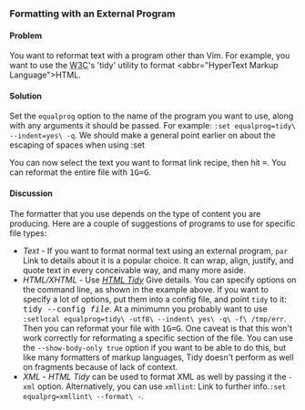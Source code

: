 ### Formatting with an External Program

<h4>Problem</h4>

You want to reformat text with a program other than Vim. For example, you
want to use the <abbr title="World Wide Web Consortium">W3C</abbr>'s 'tidy'
utility to format <abbr="HyperText Markup Language">HTML</abbr>.

<h4>Solution</h4>

Set the <code>equalprog</code> option to the name of the program you want
to use, along with any arguments it should be passed.  For example: <code>:set
equalprog=tidy\ --indent=yes\ -q</code>. <span class="todo">We should make a
general point earlier on about the escaping of spaces when using
:set</span>

You can now select the text you want to format <span class="todo">link
recipe</span>, then hit <kbd>=</kbd>. You can reformat the entire file with
<kbd>1G=G</kbd>.

<h4>Discussion</h4>

The formatter that you use depends on the type of content you are producing.
Here are a couple of suggestions of programs to use for specific file
types:

<ul>
  <li><em>Text</em> - If you want to format normal text using an external
  program, <code>par</code> <span class="todo">Link to details about it</span>
  is a popular choice. It can wrap, align, justify, and quote text in every
  conceivable way, and many more aside.</li>
  <li><em>HTML/XHTML</em> - Use <a
href="http://tidy.sourceforge.net/"><em>HTML Tidy</em></a> <span
class="todo">Give details</span>. You can specify options on the command line,
as shown in the example above. If you want to specify a lot of options, put
them into a config file, and point <code>tidy</code> to it: <samp>tidy
--config <var>file</var></samp>. At a minimumn you probably want to use
<code>:setlocal equalprog=tidy\ -utf8\ --indent\ yes\ -q\ -f\ /tmp/err</code>.
Then you can reformat your file with <kbd>1G=G</kbd>. One caveat is that this
won't work correctly for reformating a specific section of the file. You can
use the <code>--show-body-only true</code> option if you want to be able to do
this, but like many formatters of markup languages, Tidy doesn't perform as
well on fragments because of lack of context.</li>
  <li><em>XML</em> - <em>HTML Tidy</em> can be used to format XML as well by
passing it the <code>-xml</code> option. Alternatively, you can use
<code>xmllint</code>: <span class="todo">Link to further
info.</span><code>:set equalprg=xmllint\ --format\ -</code>.</li>
</ul>  

